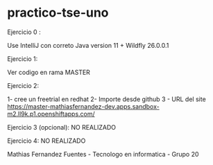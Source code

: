 # practico-tse-uno


Ejercicio 0 : 

Use IntelliJ con correto Java version 11 + Wildfly 26.0.0.1


Ejercicio 1: 

Ver codigo en rama MASTER

Ejercicio 2: 

1- cree un freetrial en redhat
2- Importe desde github
3 - URL del site https://master-mathiasfernandez-dev.apps.sandbox-m2.ll9k.p1.openshiftapps.com/

Ejercicio 3 (opcional):  NO REALIZADO

Ejercicio 4:   NO REALIZADO


Mathias Fernandez Fuentes - Tecnologo en informatica  - Grupo 20
